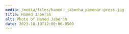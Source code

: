 ```yaml
---
media: /media/files/hamed-_jaberha_pamenar-press.jpg
title: Hamed Jaberah
alt: Photo of Hamed Jaberah
date: 2023-10-10T12:00:00-0500
---
```

